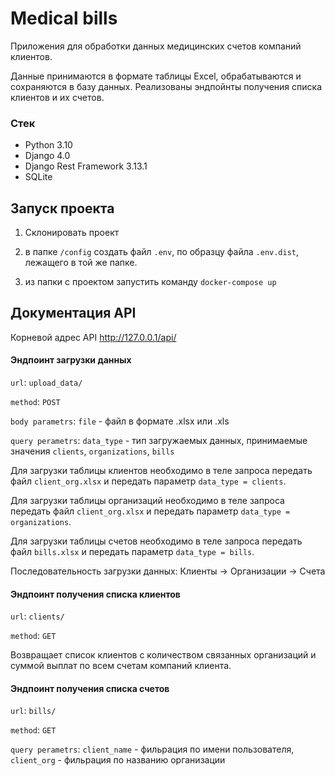 # Medical bills

Приложения для обработки данных медицинских счетов компаний клиентов.

Данные принимаются в формате таблицы Excel, обрабатываются и сохраняются в базу данных. Реализованы эндпойнты получения списка клиентов и их счетов.

### Стек

- Python 3.10
- Django 4.0
- Django Rest Framework 3.13.1
- SQLite

## Запуск проекта
1. Склонировать проект

2. в папке ```/config``` создать файл ```.env```, по образцу файла ```.env.dist```, лежащего в той же папке.

3. из папки с проектом запустить команду ```docker-compose up```


## Документация API

Корневой адрес API http://127.0.0.1/api/

#### Эндпоинт загрузки данных 
```url```: ```upload_data/```

```method```: ```POST```

```body parametrs```: ```file``` - файл в формате .xlsx или .xls

```query perametrs```: ```data_type``` - тип загружаемых данных, принимаемые значения ```clients```, ```organizations```, ```bills```

Для загрузки таблицы клиентов необходимо в теле запроса передать файл ```client_org.xlsx``` и передать параметр ```data_type = clients```. 

Для загрузки таблицы организаций необходимо в теле запроса передать файл ```client_org.xlsx``` и передать параметр ```data_type = organizations```.

Для загрузки таблицы счетов необходимо в теле запроса передать файл ```bills.xlsx``` и передать параметр ```data_type = bills```.

Последовательность загрузки данных: Клиенты -> Организации -> Счета

#### Эндпоинт получения списка клиентов
```url```: ```clients/```

```method```: ```GET```

Возвращает список клиентов с количеством связанных организаций и суммой выплат по всем счетам компаний клиента.

#### Эндпоинт получения списка счетов
```url```: ```bills/```

```method```: ```GET```

```query perametrs```: ```client_name``` - фильрация по имени пользователя, ```client_org``` - фильрация по названию организации
